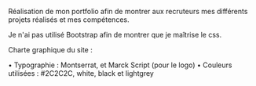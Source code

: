Réalisation de mon portfolio afin de montrer aux recruteurs mes différents projets réalisés et mes compétences.

Je n'ai pas utilisé Bootstrap afin de montrer que je maîtrise le css.

Charte graphique du site :

  • Typographie : Montserrat, et Marck Script (pour le logo)
  • Couleurs utilisées : #2C2C2C, white, black et lightgrey


